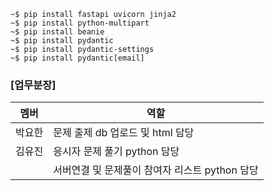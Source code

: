 ```
~$ pip install fastapi uvicorn jinja2
~$ pip install python-multipart
~$ pip install beanie
~$ pip install pydantic
~$ pip install pydantic-settings
~$ pip install pydantic[email]
```

### [업무분장]
|멤버|역할|
|--|--|
|박요한|문제 출제 db 업로드 및 html 담당|
|김유진|응시자 문제 풀기 python 담당|
||서버연결 및 문제풀이 참여자 리스트 python 담당|